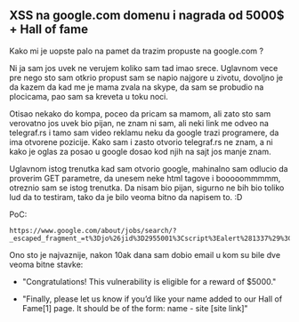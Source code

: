 ## XSS na google.com domenu i nagrada od 5000$ + Hall of fame

Kako mi je uopste palo na pamet da trazim propuste na google.com ? 

Ni ja sam jos uvek ne verujem koliko sam tad imao srece. Uglavnom vece pre nego sto sam otkrio propust sam se napio najgore u zivotu, dovoljno je da kazem da kad me je mama zvala na skype, da sam se probudio na plocicama, pao sam sa kreveta u toku noci.

Otisao nekako do kompa, poceo da pricam sa mamom, ali zato sto sam verovatno jos uvek bio pijan, ne znam ni sam, ali neki link me odveo na telegraf.rs i tamo sam video reklamu neku da google trazi programere, da ima otvorene pozicije. Kako sam i zasto otvorio telegraf.rs ne znam, a ni kako je oglas za posao u google dosao kod njih na sajt jos manje znam. 

Uglavnom istog trenutka kad sam otvorio google, mahinalno sam odlucio da proverim GET parametre, da unesem neke html tagove i booooommmmm, otreznio sam se istog trenutka. Da nisam bio pijan, sigurno ne bih bio toliko lud da to testiram, tako da je bilo veoma bitno da napisem to. :D

PoC:

```
https://www.google.com/about/jobs/search/?_escaped_fragment_=t%3Djo%26jid%3D2955001%3Cscript%3Ealert%281337%29%3C/script%3E"
```

Ono sto je najvaznije, nakon 10ak dana sam dobio email u kom su bile dve veoma bitne stavke:

 - "Congratulations! This vulnerability is eligible for a reward of $5000." 

 - "Finally, please let us know if you’d like your name added to our Hall of Fame[1] page. It should be of the form: name - site [site link]"

